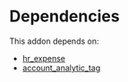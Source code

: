 # Dependencies

This addon depends on:

- [hr_expense](../../../../../oca-ocb-hr/odoo-bringout-oca-ocb-hr_expense)
- [account_analytic_tag](../../../../odoo-bringout-oca-account-analytic-account_analytic_tag)
